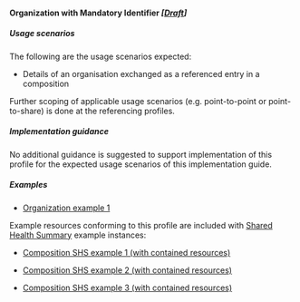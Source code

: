 #### Organization with Mandatory Identifier *[[Draft](http://hl7.org/fhir/stu3/versions.html#maturity)]*

##### Usage scenarios
The following are the usage scenarios expected:

* Details of an organisation  exchanged as a referenced entry in a composition

Further scoping of applicable usage scenarios (e.g. point-to-point or point-to-share) is done at the referencing profiles. 


##### Implementation guidance
No additional guidance is suggested to support implementation of this profile for the expected usage scenarios of this implementation guide.


##### Examples
* [Organization example 1](Organization-021fff67-c5ec-438f-9520-ce9bafee1306.html)

Example resources conforming to this profile are included with [Shared Health Summary](StructureDefinition-composition-shs-1.html) example instances:
* [Composition SHS example 1 (with contained resources)](Composition-a0da969a-7956-439b-b390-8de071a2df7c.html)

* [Composition SHS example 2 (with contained resources)](Composition-bd06e981-ba86-4020-ba59-cd89f80e8712.html)

* [Composition SHS example 3 (with contained resources)](Composition-c53c6c39-3e1a-4038-9ad5-25be8c54481f.html)